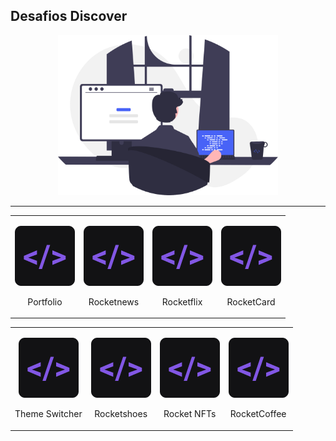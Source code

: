 ## Desafios Discover

<p align="center">
  <img src=".github/developer.svg" alt="Developer" width="70%" />
</p>

---

<table>
<!-- Portfolio -->
  <td valign="top">
    <p align="center">
      <a href="/discover-desafio-portfolio">
        <img src=".github/code.png" align="center" />
      </a>
      <br/><br/>
      <span>Portfolio</span>
    </p>
  </td>

<!-- RocketNews -->

  <td valign="top">
    <p align="center">
      <a href="/discover-desafio-rocketnews">
        <img src=".github/code.png" align="center" />
      </a>
      <br/><br/>
      <span>Rocketnews</span>
    </p>
  </td>

<!-- RocketNews -->

  <td valign="top">
    <p align="center">
      <a href="/discover-desafio-rocketflix">
        <img src=".github/code.png" align="center" />
      </a>
      <br/><br/>
      <span>Rocketflix</span>
    </p>
  </td>

  <!-- RocketCard -->

  <td valign="top">
    <p align="center">
      <a href="/discover-desafio-rocketcard">
        <img src=".github/code.png" align="center" />
      </a>
      <br/><br/>
      <span>RocketCard</span>
    </p>
  </td>
</table>

<table>
  <!-- Theme Switcher -->

  <td valign="top">
    <p align="center">
      <a href="/discover-desafio-theme-switcher">
        <img src=".github/code.png" align="center" />
      </a>
      <br/><br/>
      <span>Theme Switcher</span>
    </p>
  </td>

   <!-- RocketShoes -->

  <td valign="top">
    <p align="center">
      <a href="/discover-desafio-rocketshoes">
        <img src=".github/code.png" align="center" />
      </a>
      <br/><br/>
      <span>Rocketshoes</span>
    </p>
  </td>

   <!-- Rocket NFTs -->

  <td valign="top">
    <p align="center">
      <a href="/discover-desafio-nfts">
        <img src=".github/code.png" align="center" />
      </a>
      <br/><br/>
      <span>Rocket NFTs</span>
    </p>
  </td>

   <!-- RocketCoffee -->

  <td valign="top">
    <p align="center">
      <a href="/desafio-discover-rocket-coffee">
        <img src=".github/code.png" align="center" />
      </a>
      <br/><br/>
      <span>RocketCoffee</span>
    </p>
  </td>
</table>
